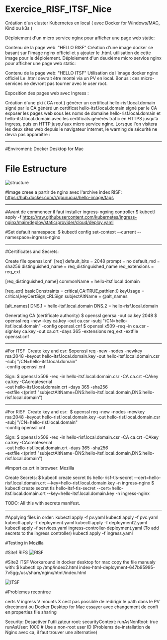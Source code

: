# Exercice_RISF_ITSF_Nice

Création d'un cluster Kubernetes en local ( avec Docker for Windows/MAC, Kind ou k3s )

Déploiement d'un micro service nginx pour afficher une page web static:

Contenu de la page web: "HELLO RISF"
Création d'une image docker se basant sur l'image nginx officiel et y ajouter le .html.
utilisation de cette image pour le déploiement.
Déploiement d'un deuxième micro service nginx pour afficher une page web static:

Contenu de la page web: "HELLO ITSF"
Utilisation de l'image docker nginx officiel
Le .html devrait être monté via un PV en local.
Bonus : ces micro-services ne devront pas tourner avec le user root.

Exposition des pages web avec Ingress :

Création d'une pki ( CA root )
générer un certificat hello-risf.local.domain signé par le CA
généré un certificat hello-itsf.local.domain signé par le CA
exposer les pages web sous les noms de domaine hello-risf.local.domain et hello-itsf.local.domain avec les certificats générés
trafic en HTTPS jusqu'à Ingress, puis en HTTP jusqu'aux micro service nginx.
Lorsque l'on visitera les deux sites web depuis le navigateur internet, le warning de sécurité ne devra pas apparaître :


----------------------------------------------------------------------------------------------------------------------------------------------

#Enviroment: 
Docker Desktop for Mac

# File Estructure

![structure](https://github.com/gburucua/Exercice_RISF_ITSF_Nice/assets/47932497/68d54384-7f00-40c5-82d6-799318baf7e0)




#Image creee a partir de nginx avec l'archive index RISF:
https://hub.docker.com/r/gburucua/hello-image/tags

----------------------------------------------------------------------------------------
#Avant de commencer il faut installer ingress-ngxing controller
$ kubectl apply -f https://raw.githubusercontent.com/kubernetes/ingress-nginx/main/deploy/static/provider/cloud/deploy.yaml

#Set default namespace:
$ kubectl config set-context --current --namespace=ingress-nginx

----------------------------------------------------------------------------------------
#Certificates and Secrets:

Create file openssl.cnf 
[req]
default_bits       = 2048
prompt             = no
default_md         = sha256
distinguished_name = req_distinguished_name
req_extensions     = req_ext

[req_distinguished_name]
commonName         = hello-itsf.local.domain

[req_ext]
basicConstraints   = critical,CA:TRUE,pathlen:0
keyUsage           = critical,keyCertSign,cRLSign
subjectAltName     = @alt_names

[alt_names]
DNS.1              = hello-itsf.local.domain
DNS.2              = hello-risf.local.domain 



Generating CA (certificate authority)
$ openssl genrsa -out ca.key 2048 
$ openssl req -new -key ca.key -out ca.csr -subj "/CN=hello-itsf.local.domain" -config openssl.cnf
$ openssl x509 -req -in ca.csr -signkey ca.key -out ca.crt -days 365 -extensions req_ext -extfile openssl.cnf


----------------------------------------------------------------------------------------


#For ITSF 
Create key and csr:
$openssl req -new -nodes -newkey rsa:2048 -keyout hello-itsf.local.domain.key -out hello-itsf.local.domain.csr \
  -subj "/CN=hello-itsf.local.domain" \
  -config openssl.cnf

Sign:
$ openssl x509 -req -in hello-itsf.local.domain.csr -CA ca.crt -CAkey ca.key -CAcreateserial \
  -out hello-itsf.local.domain.crt -days 365 -sha256 \
  -extfile <(printf "subjectAltName=DNS:hello-itsf.local.domain,DNS:hello-risf.local.domain") 

----------------------------------------------------------------------------------------


#For RISF 
Create key and csr: 
$ openssl req -new -nodes -newkey rsa:2048 -keyout hello-risf.local.domain.key -out hello-risf.local.domain.csr \
  -subj "/CN=hello-risf.local.domain" \
  -config openssl.cnf

Sign:
$ openssl x509 -req -in hello-risf.local.domain.csr -CA ca.crt -CAkey ca.key -CAcreateserial \
  -out hello-risf.local.domain.crt -days 365 -sha256 \
  -extfile <(printf "subjectAltName=DNS:hello-itsf.local.domain,DNS:hello-risf.local.domain") 



#Import ca.crt in browser: Mozilla 

Create Secrets:
$ kubectl create secret tls hello-risf-tls-secret --cert=hello-risf.local.domain.crt --key=hello-risf.local.domain.key -n ingress-nginx
$ kubectl create secret tls hello-itsf-tls-secret --cert=hello-itsf.local.domain.crt --key=hello-itsf.local.domain.key -n ingress-nginx

TODO:
All this with secrets manifest.

----------------------------------------------------------------------------------------

#Applying files in order: 
kubectl apply -f pv.yaml
kubectl apply -f pvc.yaml
kubectl apply -f deployment.yaml
kubectl apply -f deployment2.yaml
kubectl apply -f services.yaml
ingress-controller-deployment.yaml (To add secrets to the ingress controller)
kubectl apply -f ingress.yaml


#Testing in Mozilla

#Site1 RIFS
![RISF](https://github.com/gburucua/Exercice_RISF_ITSF_Nice/assets/47932497/21134486-dc86-4ee4-be6a-366142ed259b)


#Site2 ITSF
Workaround in docker desktop for mac copy the file manualy with:
$ kubectl cp /tmp/index2.html index-html-deployment-647b95995-7v5gg:/usr/share/nginx/html/index.html


![ITSF](https://github.com/gburucua/Exercice_RISF_ITSF_Nice/assets/47932497/c24e3d4f-d056-4ffc-b16c-31435c5028cd)




#Problemes recontree 

certs V
ingress V
mounts X
cest pas possible de redirigir le path dans le PV directment ou Docker Desktop for Mac
essayer avec changement de confi en properties file sharing



Security:
Desactiver l'utilizateur root:
        securityContext:
          runAsNonRoot: true
          runAsUser: 1000  # Use a non-root user ID
(Problems de-installation de Nginx avec ca, il faut trouver une alternative)
